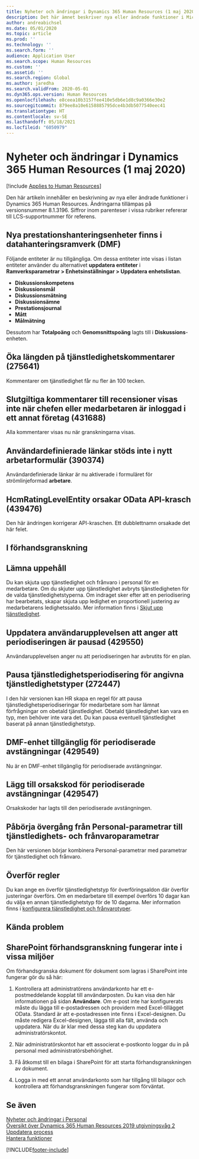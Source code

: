```yaml
---
title: Nyheter och ändringar i Dynamics 365 Human Resources (1 maj 2020)
description: Det här ämnet beskriver nya eller ändrade funktioner i Microsoft Dynamics 365 Human Resources för 1 maj 2020.
author: andreabichsel
ms.date: 05/01/2020
ms.topic: article
ms.prod: ''
ms.technology: ''
ms.search.form: ''
audience: Application User
ms.search.scope: Human Resources
ms.custom: ''
ms.assetid: ''
ms.search.region: Global
ms.author: jaredha
ms.search.validFrom: 2020-05-01
ms.dyn365.ops.version: Human Resources
ms.openlocfilehash: e8ceea10b3157fee410e5db6e1d8c9a0366e30e2
ms.sourcegitcommit: 879ee8a10e6158885795dce4b3db5077540eec41
ms.translationtype: HT
ms.contentlocale: sv-SE
ms.lasthandoff: 05/18/2021
ms.locfileid: "6050979"
---
```

# <a name="whats-new-or-changed-in-dynamics-365-human-resources-may-1-2020"></a>Nyheter och ändringar i Dynamics 365 Human Resources (1 maj 2020)

[!include [Applies to Human Resources](../includes/applies-to-hr.md)]

Den här artikeln innehåller en beskrivning av nya eller ändrade funktioner i Dynamics 365 Human Resources. Ändringarna tillämpas på versionsnummer 8.1.3196. Siffror inom parenteser i vissa rubriker refererar till LCS-supportnummer för referens.

## <a name="new-performance-management-entities-available-in-data-management-framework-dmf"></a>Nya prestationshanteringsenheter finns i datahanteringsramverk (DMF)

Följande entiteter är nu tillgängliga. Om dessa entiteter inte visas i listan entiteter använder du alternativet **uppdatera entiteter** i **Ramverksparametrar > Enhetsinställningar > Uppdatera enhetslistan**.

- **Diskussionskompetens**
- **Diskussionsmål**
- **Diskussionsmätning**
- **Diskussionsämne**
- **Prestationsjournal**
- **Mått**
- **Målmätning**

Dessutom har **Totalpoäng** och **Genomsnittspoäng** lagts till i **Diskussions**-enheten.

## <a name="increase-length-of-leave-request-comments-275641"></a>Öka längden på tjänstledighetskommentarer (275641)

Kommentarer om tjänstledighet får nu fler än 100 tecken.

## <a name="final-comments-on-reviews-dont-appear-when-the-manager-or-employee-is-signed-into-a-different-company-431688"></a>Slutgiltiga kommentarer till recensioner visas inte när chefen eller medarbetaren är inloggad i ett annat företag (431688)

Alla kommentarer visas nu när granskningarna visas.

## <a name="user-defined-links-arent-supported-on-new-worker-form-390374"></a>Användardefinierade länkar stöds inte i nytt arbetarformulär (390374)

Användardefinierade länkar är nu aktiverade i formuläret för strömlinjeformad **arbetare**.

## <a name="hcmratinglevelentity-causes-odata-api-crash-439476"></a>HcmRatingLevelEntity orsakar OData API-krasch (439476)

Den här ändringen korrigerar API-kraschen. Ett dubblettnamn orsakade det här felet.

## <a name="in-preview"></a>I förhandsgranskning

## <a name="leave-suspension"></a>Lämna uppehåll

Du kan skjuta upp tjänstledighet och frånvaro i personal för en medarbetare. Om du skjuter upp tjänstledighet avbryts tjänstledigheten för de valda tjänstledighetstyperna. Om indraget sker efter att en periodisering har bearbetats, skapar skjuta upp ledighet en proportionell justering av medarbetarens ledighetssaldo. Mer information finns i [Skjut upp tjänstledighet](hr-leave-and-absence-suspend-leave.md).

## <a name="update-user-experience-to-indicate-that-accrual-is-suspended-429550"></a>Uppdatera användarupplevelsen att anger att periodiseringen är pausad (429550)

Användarupplevelsen anger nu att periodiseringen har avbrutits för en plan.

## <a name="suspend-leave-accrual-for-specified-leave-types-272447"></a>Pausa tjänstledighetsperiodisering för angivna tjänstledighetstyper (272447)

I den här versionen kan HR skapa en regel för att pausa tjänstledighetsperiodiseringar för medarbetare som har lämnat förfrågningar om obetald tjänstledighet. Obetald tjänstledighet kan vara en typ, men behöver inte vara det. Du kan pausa eventuell tjänstledighet baserat på annan tjänstledighetstyp.

## <a name="dmf-entity-available-for-accrual-suspensions-429549"></a>DMF-enhet tillgänglig för periodiserade avstängningar (429549)

Nu är en DMF-enhet tillgänglig för periodiserade avstängningar.

## <a name="add-reason-code-to-accrual-suspensions-429547"></a>Lägg till orsakskod för periodiserade avstängningar (429547)

Orsakskoder har lagts till den periodiserade avstängningen.

## <a name="begin-transitioning-from-human-resources-parameters-to-leave-and-absence-parameters"></a>Påbörja övergång från Personal-parametrar till tjänstledighets- och frånvaroparametrar

Den här versionen börjar kombinera Personal-parametrar med parametrar för tjänstledighet och frånvaro.

## <a name="carry-forward-rules"></a>Överför regler

Du kan ange en överför tjänstledighetstyp för överföringsaldon där överför justeringar överförs. Om en medarbetare till exempel överförs 10 dagar kan du välja en annan tjänstledighetstyp för de 10 dagarna. Mer information finns i [konfigurera tjänstledighet och frånvarotyper](hr-leave-and-absence-types.md).

## <a name="known-issues"></a>Kända problem

## <a name="sharepoint-preview-doesnt-work-in-some-environments"></a>SharePoint förhandsgranskning fungerar inte i vissa miljöer

Om förhandsgranska dokument för dokument som lagras i SharePoint inte fungerar gör du så här:

1. Kontrollera att administratörens användarkonto har ett e-postmeddelande kopplat till användarposten. Du kan visa den här informationen på sidan **Användare**. Om e-post inte har konfigurerats måste du lägga till e-postadressen och providern med Excel-tillägget OData. Standard är att e-postadressen inte finns i Excel-designen. Du måste redigera Excel-designen, lägga till alla fält, använda och uppdatera. När du är klar med dessa steg kan du uppdatera administratörskontot.

2. När administratörskontot har ett associerat e-postkonto loggar du in på personal med administratörsbehörighet.

3. Få åtkomst till en bilaga i SharePoint för att starta förhandsgranskningen av dokument.

4. Logga in med ett annat användarkonto som har tillgång till bilagor och kontrollera att förhandsgranskningen fungerar som förväntat.

## <a name="see-also"></a>Se även

[Nyheter och ändringar i Personal](hr-admin-whats-new.md)</br>
[Översikt över Dynamics 365 Human Resources 2019 utgivningsvåg 2](/dynamics365-release-plan/2019wave2/dynamics365-human-resources/)</br>
[Uppdatera process](hr-admin-setup-update-process.md)</br>
[Hantera funktioner](hr-admin-manage-features.md)

[!INCLUDE[footer-include](../includes/footer-banner.md)]
